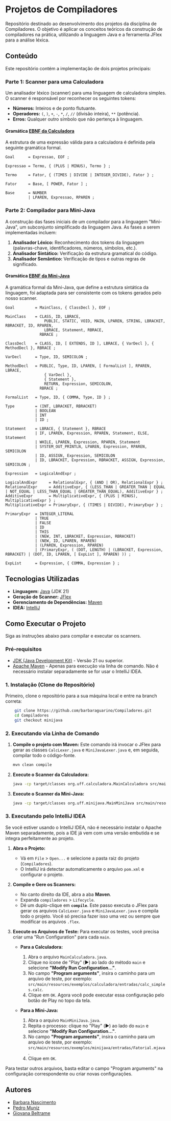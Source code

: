 # Projetos de Compiladores

Repositório destinado ao desenvolvimento dos projetos da disciplina de Compiladores. 
O objetivo é aplicar os conceitos teóricos da construção de compiladores na prática, utilizando a linguagem Java e a ferramenta JFlex para a análise léxica.

## Conteúdo

Este repositório contém a implementação de dois projetos principais:

### Parte 1: Scanner para uma Calculadora
Um analisador léxico (scanner) para uma linguagem de calculadora simples. O scanner é responsável por reconhecer os seguintes tokens:
- **Números:** Inteiros e de ponto flutuante.
- **Operadores:** `(`, `)`, `+`, `-`, `*`, `/`, `//` (divisão inteira), `**` (potência).
- **Erros:** Qualquer outro símbolo que não pertença à linguagem.

#### Gramática [EBNF da Calculadora](src/main/resources/EBNF/EBNF_Calculadora)

A estrutura de uma expressão válida para a calculadora é definida pela seguinte gramática formal.

```ebnf
Goal      = Expressao, EOF ;

Expressao = Termo, { (PLUS | MINUS), Termo } ;

Termo     = Fator, { (TIMES | DIVIDE | INTEGER_DIVIDE), Fator } ;

Fator     = Base, [ POWER, Fator ] ;

Base      = NUMBER
          | LPAREN, Expressao, RPAREN ;
```

### Parte 2: Compilador para Mini-Java
A construção das fases iniciais de um compilador para a linguagem "Mini-Java", um subconjunto simplificado da linguagem Java. As fases a serem implementadas incluem:
1.  **Analisador Léxico:** Reconhecimento dos tokens da linguagem (palavras-chave, identificadores, números, símbolos, etc.).
2.  **Analisador Sintático:** Verificação da estrutura gramatical do código.
3.  **Analisador Semântico:** Verificação de tipos e outras regras de significado.

#### Gramática [EBNF da Mini-Java](src/main/resources/EBNF/EBNF_MiniJava)

A gramática formal da Mini-Java, que define a estrutura sintática da linguagem, foi adaptada para ser consistente com os tokens gerados pelo nosso scanner.

```ebnf
Goal         = MainClass, { ClassDecl }, EOF ;

MainClass    = CLASS, ID, LBRACE,
                 PUBLIC, STATIC, VOID, MAIN, LPAREN, STRING, LBRACKET, RBRACKET, ID, RPAREN,
                 LBRACE, Statement, RBRACE,
               RBRACE ;

ClassDecl    = CLASS, ID, [ EXTENDS, ID ], LBRACE, { VarDecl }, { MethodDecl }, RBRACE ;

VarDecl      = Type, ID, SEMICOLON ;

MethodDecl   = PUBLIC, Type, ID, LPAREN, [ FormalList ], RPAREN, LBRACE,
                 { VarDecl },
                 { Statement },
                 RETURN, Expression, SEMICOLON,
               RBRACE ;

FormalList   = Type, ID, { COMMA, Type, ID } ;

Type         = (INT, LBRACKET, RBRACKET)
             | BOOLEAN
             | INT
             | ID ;

Statement    = LBRACE, { Statement }, RBRACE
             | IF, LPAREN, Expression, RPAREN, Statement, ELSE, Statement
             | WHILE, LPAREN, Expression, RPAREN, Statement
             | SYSTEM_OUT_PRINTLN, LPAREN, Expression, RPAREN, SEMICOLON
             | ID, ASSIGN, Expression, SEMICOLON
             | ID, LBRACKET, Expression, RBRACKET, ASSIGN, Expression, SEMICOLON ;

Expression   = LogicalAndExpr ;

LogicalAndExpr     = RelationalExpr, { (AND | OR), RelationalExpr } ;
RelationalExpr     = AdditiveExpr, { (LESS_THAN | GREATER_THAN | EQUAL | NOT_EQUAL | LESS_THAN_EQUAL | GREATER_THAN_EQUAL), AdditiveExpr } ;
AdditiveExpr       = MultiplicativeExpr, { (PLUS | MINUS), MultiplicativeExpr } ;
MultiplicativeExpr = PrimaryExpr, { (TIMES | DIVIDE), PrimaryExpr } ;

PrimaryExpr  = INTEGER_LITERAL
             | TRUE
             | FALSE
             | ID
             | THIS
             | (NEW, INT, LBRACKET, Expression, RBRACKET)
             | (NEW, ID, LPAREN, RPAREN)
             | (LPAREN, Expression, RPAREN)
             | (PrimaryExpr, ( (DOT, LENGTH) | (LBRACKET, Expression, RBRACKET) | (DOT, ID, LPAREN, [ ExpList ], RPAREN) )) ;

ExpList      = Expression, { COMMA, Expression } ;
```

## Tecnologias Utilizadas

* **Linguagem:** [Java](https://www.java.com/) (JDK 21)
* **Geração de Scanner:** [JFlex](https://jflex.de/)
* **Gerenciamento de Dependências:** [Maven](https://maven.apache.org/)
* **IDEA:** [IntelliJ](https://www.jetbrains.com/idea/)

## Como Executar o Projeto

Siga as instruções abaixo para compilar e executar os scanners.

### Pré-requisitos

-   [JDK (Java Development Kit)](https://www.oracle.com/java/technologies/downloads/) - Versão 21 ou superior.
-   [Apache Maven](https://maven.apache.org/download.cgi) - Apenas para execução via linha de comando. Não é necessário instalar separadamente se for usar o IntelliJ IDEA.

### 1. Instalação (Clone do Repositório)

Primeiro, clone o repositório para a sua máquina local e entre na branch correta:
```bash
    git clone https://github.com/barbaraguarino/Compiladores.git
    cd Compiladores
    git checkout minijava
```

### 2. Executando via Linha de Comando

1. **Compile o projeto com Maven:**
    Este comando irá invocar o JFlex para gerar as classes `CalcLexer.java` e `MiniJavaLexer.java` e, em seguida, compilar todo o código-fonte.
    ```bash
    mvn clean compile
    ```

2. **Execute o Scanner da Calculadora:**
    ```bash
    java -cp target/classes org.uff.calculadora.MainCalculadora src/main/resources/exemplos/calculadora/entradas/calc_inicial.calc
    ```

3. **Execute o Scanner da Mini-Java:**
    ```bash
    java -cp target/classes org.uff.minijava.MainMiniJava src/main/resources/exemplos/minijava/entradas/Fatorial.mjava
    ```

### 3. Executando pelo IntelliJ IDEA

Se você estiver usando o IntelliJ IDEA, não é necessário instalar o Apache Maven separadamente, pois a IDE já vem com uma versão embutida e se integra perfeitamente ao projeto.

1. **Abra o Projeto:**
    * Vá em `File` > `Open...` e selecione a pasta raiz do projeto (`Compiladores`).
    * O IntelliJ irá detectar automaticamente o arquivo `pom.xml` e configurar o projeto.

2. **Compile e Gere os Scanners:**
    * No canto direito da IDE, abra a aba **Maven**.
    * Expanda `compiladores` > `Lifecycle`.
    * Dê um duplo-clique em **`compile`**. Este passo executa o JFlex para gerar os arquivos `CalcLexer.java` e `MiniJavaLexer.java` e compila todo o projeto. Você só precisa fazer isso uma vez ou sempre que modificar os arquivos `.flex`.

3. **Execute os Arquivos de Teste:**
    Para executar os testes, você precisa criar uma "Run Configuration" para cada `main`.

    * **Para a Calculadora:**
        1.  Abra o arquivo `MainCalculadora.java`.
        2.  Clique no ícone de "Play" (▶️) ao lado do método `main` e selecione **"Modify Run Configuration..."**.
        3.  No campo **"Program arguments"**, insira o caminho para um arquivo de teste, por exemplo: `src/main/resources/exemplos/calculadora/entradas/calc_simples.calc`.
        4.  Clique em `OK`. Agora você pode executar essa configuração pelo botão de Play no topo da tela.

    * **Para a Mini-Java:**
        1.  Abra o arquivo `MainMiniJava.java`.
        2.  Repita o processo: clique no "Play" (▶️) ao lado do `main` e selecione **"Modify Run Configuration..."**.
        3.  No campo **"Program arguments"**, insira o caminho para um arquivo de teste, por exemplo: `src/main/resources/exemplos/minijava/entradas/Fatorial.mjava`.
        4.  Clique em `OK`.

Para testar outros arquivos, basta editar o campo "Program arguments" na configuração correspondente ou criar novas configurações.

## Autores

* [Barbara Nascimento](https://github.com/barbaraguarino)
* [Pedro Muniz](https://github.com/muniz034)
* [Giovana Beltrame](https://github.com/grbeltrame)
